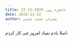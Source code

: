 ```yaml
---
title: خاطره روز 2019-11-22
date: 2019-11-22
author: شعبان محمد حسنی
---
```


اصلا یادم نمیاد امروز چی کار کردم.